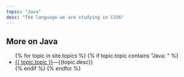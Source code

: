 ```yaml
---
topic: "Java"
desc: "The language we are studying in CS56"
---
```


<div data-role="collapsible" data-collapsed="false">
  <h2>More on Java</h2>
  <ul>
   {% for topic in site.topics %}
       {% if topic.topic contains "Java: " %} 
           <li><a href="{{topic.url}}">{{ topic.topic }}</a>&mdash;{{topic.desc}}</li>
       {% endif %}
   {% endfor %}
  </ul>
</div>
